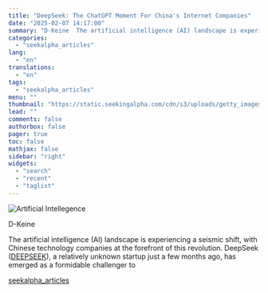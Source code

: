 ```yaml
---
title: "DeepSeek: The ChatGPT Moment For China's Internet Companies"
date: "2025-02-07 14:17:00"
summary: "D-Keine  The artificial intelligence (AI) landscape is experiencing a seismic shift, with Chinese technology companies at the forefront of this revolution. DeepSeek (DEEPSEEK), a relatively unknown startup just a few months ago, has emerged as a formidable challenger to"
categories:
  - "seekalpha_articles"
lang:
  - "en"
translations:
  - "en"
tags:
  - "seekalpha_articles"
menu: ""
thumbnail: "https://static.seekingalpha.com/cdn/s3/uploads/getty_images/2032367897/image_2032367897.jpg"
lead: ""
comments: false
authorbox: false
pager: true
toc: false
mathjax: false
sidebar: "right"
widgets:
  - "search"
  - "recent"
  - "taglist"
---
```


![Artificial Intellegence](https://static.seekingalpha.com/cdn/s3/uploads/getty_images/2032367897/image_2032367897.jpg?io=getty-c-w750) 



D-Keine





The artificial intelligence (AI) landscape is experiencing a seismic shift, with Chinese technology companies at the forefront of this revolution. DeepSeek ([DEEPSEEK](https://seekingalpha.com/symbol/DEEPSEEK "Hangzhou DeepSeek Artificial Intelligence Co., Ltd.")), a relatively unknown startup just a few months ago, has emerged as a formidable challenger to

[seekalpha_articles](https://seekingalpha.com/article/4756004-deepseek-the-chatgpt-moment-for-chinas-internet-companies)
